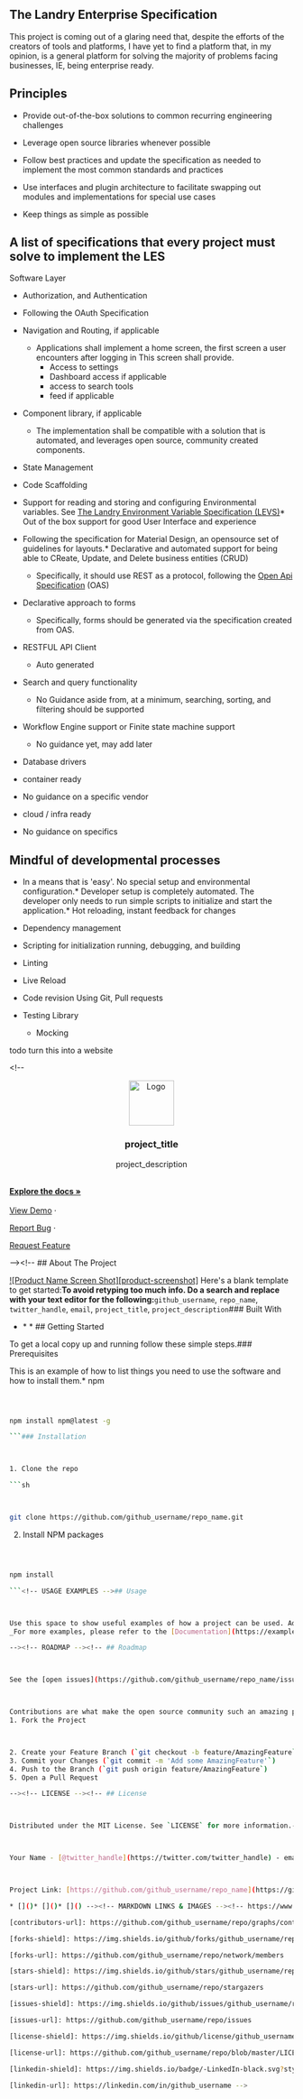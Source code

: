 ## The Landry Enterprise Specification



This project is coming out of a glaring need that, despite the efforts of the creators of tools and platforms, I have yet to find a platform that, in my opinion, is a general platform for solving the majority of problems facing businesses, IE, being enterprise ready.

## Principles


* Provide out-of-the-box solutions to common recurring engineering challenges

* Leverage open source libraries whenever possible

* Follow best practices and update the specification as needed to implement the most common standards and practices

* Use interfaces and plugin architecture to facilitate swapping out modules and implementations for special use cases

* Keep things as simple as possible

## A list of specifications that every project must solve to implement the LES



Software Layer

* Authorization, and Authentication

* Following the OAuth Specification

* Navigation and Routing, if applicable
	* Applications shall implement a home screen, the first screen a user encounters after logging in This screen shall provide.
		* Access to settings
		* Dashboard access if applicable
		* access to search tools
		* feed if applicable

* Component library, if applicable
  * The implementation shall be compatible with a solution that is automated, and leverages open source, community created components.

* State Management

* Code Scaffolding

* Support for reading and storing and configuring Environmental variables. See [The Landry Environment Variable Specification (LEVS)](https://github.com/MiLandry/Landry-Enterprise-Specification/blob/main/LEVS/landry-environment-variables-specfification.readme.md)* Out of the box support for good User Interface and experience

* Following the specification for Material Design, an opensource set of guidelines for layouts.* Declarative and automated support for being able to CReate, Update, and Delete business entities (CRUD)

  * Specifically, it should use REST as a protocol, following the [Open Api Specification](https://swagger.io/resources/open-api/) (OAS)

* Declarative approach to forms

  * Specifically, forms should be generated via the specification created from OAS.

* RESTFUL API Client
  * Auto generated

* Search and query functionality

  * No Guidance aside from, at a minimum, searching, sorting, and filtering should be supported

* Workflow Engine support or Finite state machine support

  * No guidance yet, may add later

* Database drivers

* container ready

* No guidance on a specific vendor

* cloud / infra ready

* No guidance on specifics

## Mindful of developmental processes

* In a means that is 'easy'. No special setup and environmental configuration.* Developer setup is completely automated. The developer only needs to run simple scripts to initialize and start the application.* Hot reloading, instant feedback for changes

* Dependency management

* Scripting for initialization running, debugging, and building

* Linting

* Live Reload

* Code revision Using Git, Pull requests

* Testing Library

  * Mocking


todo turn this into a website

<!--****** To avoid retyping too much info. Do a search and replace for the following:*** github_username, repo_name, twitter_handle, email, project_title, project_description

--><!-- PROJECT SHIELDS --><!--*** I'm using markdown "reference style" links for readability.*** Reference links are enclosed in brackets [ ] instead of parentheses ( ).*** See the bottom of this document for the declaration of the reference variables

*** for contributors-url, forks-url, etc. This is an optional, concise syntax you may use.*** https://www.markdownguide.org/basic-syntax/#reference-style-links

--><!-- [![Contributors][contributors-shield]][contributors-url][![Forks][forks-shield]][forks-url][![Stargazers][stars-shield]][stars-url][![Issues][issues-shield]][issues-url][![MIT License][license-shield]][license-url][![LinkedIn][linkedin-shield]][linkedin-url] --><!-- PROJECT LOGO --><!-- <br /><p align="center"><a href="https://github.com/github_username/repo_name"><img src="images/logo.png" alt="Logo" width="80" height="80"></a><h3 align="center">project_title</h3><p align="center">
project_description

<br  /><a  href="https://github.com/github_username/repo_name"><strong>Explore the docs »</strong></a><br  /><br  /><a  href="https://github.com/github_username/repo_name">View Demo</a>
·

<a  href="https://github.com/github_username/repo_name/issues">Report Bug</a>
·

<a  href="https://github.com/github_username/repo_name/issues">Request Feature</a></p></p>--><!-- TABLE OF CONTENTS --><!-- <details open="open"><summary><h2 style="display: inline-block">Table of Contents</h2></summary><ol><li><a href="#about-the-project">About The Project</a><ul><li><a href="#built-with">Built With</a></li></ul></li><li><a href="#getting-started">Getting Started</a><ul><li><a href="#prerequisites">Prerequisites</a></li><li><a href="#installation">Installation</a></li></ul></li><li><a href="#usage">Usage</a></li><li><a href="#roadmap">Roadmap</a></li><li><a href="#contributing">Contributing</a></li><li><a href="#license">License</a></li><li><a href="#contact">Contact</a></li><li><a href="#acknowledgements">Acknowledgements</a></li></ol></details> --><!-- ABOUT THE PROJECT --><!-- ## About The Project

[![Product Name Screen Shot][product-screenshot]](https://example.com)
Here's a blank template to get started:**To avoid retyping too much info. Do a search and replace with your text editor for the following:**`github_username`, `repo_name`, `twitter_handle`, `email`, `project_title`, `project_description`### Built With

*  []()* []()* []()<!-- GETTING STARTED -->## Getting Started



To get a local copy up and running follow these simple steps.### Prerequisites



This is an example of how to list things you need to use the software and how to install them.* npm

```sh



npm install npm@latest -g

```### Installation



1. Clone the repo

```sh



git clone https://github.com/github_username/repo_name.git

```
2. Install NPM packages

```sh



npm install

```<!-- USAGE EXAMPLES -->## Usage



Use this space to show useful examples of how a project can be used. Additional screenshots, code examples and demos work well in this space. You may also link to more resources.
_For more examples, please refer to the [Documentation](https://example.com)_

--><!-- ROADMAP --><!-- ## Roadmap



See the [open issues](https://github.com/github_username/repo_name/issues) for a list of proposed features (and known issues). --><!-- CONTRIBUTING --><!-- ## Contributing



Contributions are what make the open source community such an amazing place to be learn, inspire, and create. Any contributions you make are **greatly appreciated**.
1. Fork the Project



2. Create your Feature Branch (`git checkout -b feature/AmazingFeature`)
3. Commit your Changes (`git commit -m 'Add some AmazingFeature'`)
4. Push to the Branch (`git push origin feature/AmazingFeature`)
5. Open a Pull Request

--><!-- LICENSE --><!-- ## License



Distributed under the MIT License. See `LICENSE` for more information.--><!-- CONTACT --><!-- ## Contact



Your Name - [@twitter_handle](https://twitter.com/twitter_handle) - email



Project Link: [https://github.com/github_username/repo_name](https://github.com/github_username/repo_name)--><!-- ACKNOWLEDGEMENTS --><!-- ## Acknowledgements

* []()* []()* []() --><!-- MARKDOWN LINKS & IMAGES --><!-- https://www.markdownguide.org/basic-syntax/#reference-style-links --><!-- [contributors-shield]: https://img.shields.io/github/contributors/github_username/repo.svg?style=for-the-badge

[contributors-url]: https://github.com/github_username/repo/graphs/contributors

[forks-shield]: https://img.shields.io/github/forks/github_username/repo.svg?style=for-the-badge

[forks-url]: https://github.com/github_username/repo/network/members

[stars-shield]: https://img.shields.io/github/stars/github_username/repo.svg?style=for-the-badge

[stars-url]: https://github.com/github_username/repo/stargazers

[issues-shield]: https://img.shields.io/github/issues/github_username/repo.svg?style=for-the-badge

[issues-url]: https://github.com/github_username/repo/issues

[license-shield]: https://img.shields.io/github/license/github_username/repo.svg?style=for-the-badge

[license-url]: https://github.com/github_username/repo/blob/master/LICENSE.txt

[linkedin-shield]: https://img.shields.io/badge/-LinkedIn-black.svg?style=for-the-badge&logo=linkedin&colorB=555

[linkedin-url]: https://linkedin.com/in/github_username -->